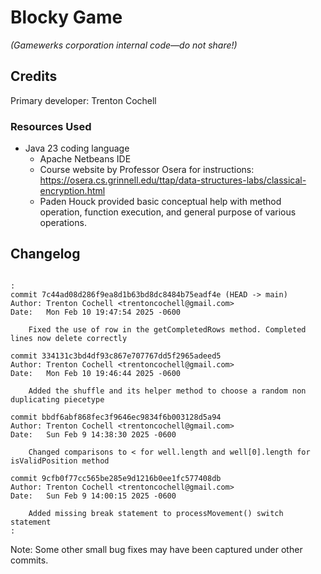 # Blocky Game

_(Gamewerks corporation internal code—do not share!)_

## Credits

Primary developer: Trenton Cochell

### Resources Used

- Java 23 coding language
  - Apache Netbeans IDE
  - Course website by Professor Osera for instructions:
    https://osera.cs.grinnell.edu/ttap/data-structures-labs/classical-encryption.html
  - Paden Houck provided basic conceptual help with method operation, function execution, and general purpose of various operations. 

## Changelog

~~~console

:
commit 7c44ad08d286f9ea8d1b63bd8dc8484b75eadf4e (HEAD -> main)
Author: Trenton Cochell <trentoncochell@gmail.com>
Date:   Mon Feb 10 19:47:54 2025 -0600

    Fixed the use of row in the getCompletedRows method. Completed lines now delete correctly

commit 334131c3bd4df93c867e707767dd5f2965adeed5
Author: Trenton Cochell <trentoncochell@gmail.com>
Date:   Mon Feb 10 19:46:44 2025 -0600

    Added the shuffle and its helper method to choose a random non duplicating piecetype

commit bbdf6abf868fec3f9646ec9834f6b003128d5a94
Author: Trenton Cochell <trentoncochell@gmail.com>
Date:   Sun Feb 9 14:38:30 2025 -0600

    Changed comparisons to < for well.length and well[0].length for isValidPosition method

commit 9cfb0f77cc565be285e9d1216b0ee1fc577408db
Author: Trenton Cochell <trentoncochell@gmail.com>
Date:   Sun Feb 9 14:00:15 2025 -0600

    Added missing break statement to processMovement() switch statement
:
~~~

Note: Some other small bug fixes may have been captured under other commits.
